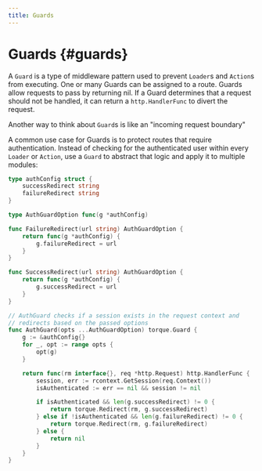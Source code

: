 ```yaml
---
title: Guards
---
```


# Guards {#guards}

A `Guard` is a type of middleware pattern used to prevent `Loader`s and `Action`s from executing. One or many Guards can be assigned to a route. Guards allow requests to pass by returning nil. If a Guard determines that a request should not be handled, it can return a `http.HandlerFunc` to divert the request.

Another way to think about `Guard`s is like an "incoming request boundary"

A common use case for Guards is to protect routes that require authentication. Instead of checking for the authenticated user within every `Loader` or `Action`, use a `Guard` to abstract that logic and apply it to multiple modules:

```go
type authConfig struct {
	successRedirect string
	failureRedirect string
}

type AuthGuardOption func(g *authConfig)

func FailureRedirect(url string) AuthGuardOption {
	return func(g *authConfig) {
		g.failureRedirect = url
	}
}

func SuccessRedirect(url string) AuthGuardOption {
	return func(g *authConfig) {
		g.successRedirect = url
	}
}

// AuthGuard checks if a session exists in the request context and
// redirects based on the passed options
func AuthGuard(opts ...AuthGuardOption) torque.Guard {
	g := &authConfig{}
	for _, opt := range opts {
		opt(g)
	}

	return func(rm interface{}, req *http.Request) http.HandlerFunc {
		session, err := rcontext.GetSession(req.Context())
		isAuthenticated := err == nil && session != nil

		if isAuthenticated && len(g.successRedirect) != 0 {
			return torque.Redirect(rm, g.successRedirect)
		} else if !isAuthenticated && len(g.failureRedirect) != 0 {
			return torque.Redirect(rm, g.failureRedirect)
		} else {
			return nil
		}
	}
}
```
